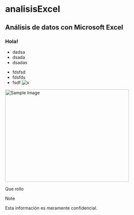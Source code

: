# analisisExcel
## Análisis de datos con Microsoft Excel
### Hola!

* dadsa
* dsada
* dsadas

- fdsfsd
- fdsfds
- fsdf
![x]()

<img src="https://github.com/user-attachments/assets/07caa5b5-d62e-4fd8-ad8d-963cfd194229" alt="Sample Image" width="400" height="300">




Que rollo
> [!NOTE]
> Esta información es meramente confidencial.
